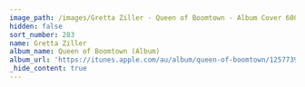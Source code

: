 ```yaml
---
image_path: /images/Gretta Ziller - Queen of Boomtown - Album Cover 600px.jpeg
hidden: false
sort_number: 283
name: Gretta Ziller
album_name: Queen of Boomtown (Album)
album_url: 'https://itunes.apple.com/au/album/queen-of-boomtown/1257739198'
_hide_content: true
---
```


